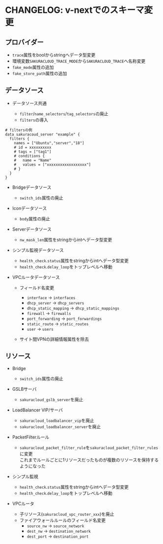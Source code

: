 # CHANGELOG: v-nextでのスキーマ変更

## プロバイダー

  - `trace`属性をboolからstringへデータ型変更
  - 環境変数`SAKURACLOUD_TRACE_MODE`から`SAKURACLOUD_TRACE`へ名称変更
  - `fake_mode`属性の追加
  - `fake_store_path`属性の追加

## データソース

- データソース共通

  - `filter`/`name_selectors`/`tag_selectors`の廃止
  - `filters`の導入
  
```hcl
# filtersの例
data sakuracoud_server "example" {
  filters {
    names = ["Ubuntu","server","18"]
    # id = xxxxxxxxxx
    # tags = ["tag1"]
    # conditions {
    #   name = "Name"
    #   values = ["xxxxxxxxxxxxxxxxxx"]
    # }
  }
}
```

- Bridgeデータソース

  - `switch_ids`属性の廃止

- Iconデータソース

  - `body`属性の廃止
  
- Serverデータソース

  - `nw_mask_len`属性をstringからintへデータ型変更

- シンプル監視データソース

  - `health_check`.`status`属性をstringからintへデータ型変更
  - `health_check`.`delay_loop`をトップレベルへ移動
  
- VPCルータデータソース

  - フィールド名変更
    - `interface` -> `interfaces`
    - `dhcp_server` -> `dhcp_servers`
    - `dhcp_static_mapping` -> `dhcp_static_mappings`
    - `firewall` -> `firewalls`
    - `port_forwarding` -> `port_forwardings`
    - `static_route` -> `static_routes`
    - `user` -> `users`
    
  - サイト間VPNの詳細情報属性を除去
  
## リソース

- Bridge

  - `switch_ids`属性の廃止

- GSLBサーバ

  - `sakuracloud_gslb_server`を廃止
  
- LoadBalancer VIP/サーバ

  - `sakuracloud_loadbalancer_vip`を廃止  
  - `sakuracloud_loadbalancer_server`を廃止  

- PacketFilterルール

  - `sakuracloud_packet_filter_rule`を`sakuracloud_packet_filter_rules`に変更  
  これまでルールごとに1リソースだったものが複数のリソースを保持するようになった
    
- シンプル監視 

  - `health_check`.`status`属性をstringからintへデータ型変更
  - `health_check`.`delay_loop`をトップレベルへ移動
  
- VPCルータ

  - 子リソース(`sakuracloud_vpc_router_xxx`)を廃止
  - ファイアウォールルールのフィールド名変更
    - `source_nw` -> `source_network`
    - `dest_nw` -> `destination_network`
    - `dest_port` -> `destination_port`